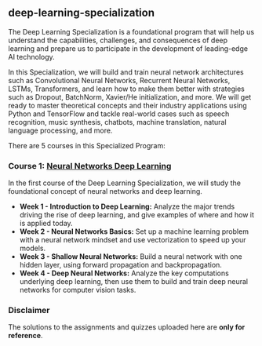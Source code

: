 ## deep-learning-specialization
The Deep Learning Specialization is a foundational program that will help us understand the capabilities, challenges, and consequences of deep learning and prepare us to participate in the development of leading-edge AI technology. 

In this Specialization, we will build and train neural network architectures such as Convolutional Neural Networks, Recurrent Neural Networks, LSTMs, Transformers, and learn how to make them better with strategies such as Dropout, BatchNorm, Xavier/He initialization, and more. We will get ready to master theoretical concepts and their industry applications using Python and TensorFlow and tackle real-world cases such as speech recognition, music synthesis, chatbots, machine translation, natural language processing, and more.

There are 5 courses in this Specialized Program:

### Course 1: [Neural Networks Deep Learning]()
In the first course of the Deep Learning Specialization, we will study the foundational concept of neural networks and deep learning. 

* **Week 1 - Introduction to Deep Learning:** Analyze the major trends driving the rise of deep learning, and give examples of where and how it is applied today.
* **Week 2 - Neural Networks Basics:** Set up a machine learning problem with a neural network mindset and use vectorization to speed up your models.
* **Week 3 - Shallow Neural Networks:** Build a neural network with one hidden layer, using forward propagation and backpropagation.
* **Week 4 - Deep Neural Networks:** Analyze the key computations underlying deep learning, then use them to build and train deep neural networks for computer vision tasks.

### Disclaimer
The solutions to the assignments and quizzes uploaded here are **only for reference**.
